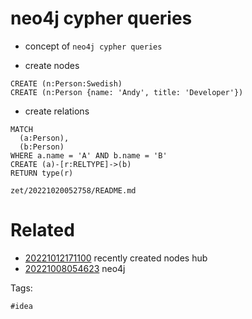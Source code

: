 # neo4j cypher queries

- concept of `neo4j cypher queries`

- create nodes
```
CREATE (n:Person:Swedish)
CREATE (n:Person {name: 'Andy', title: 'Developer'})
```

- create relations
```
MATCH
  (a:Person),
  (b:Person)
WHERE a.name = 'A' AND b.name = 'B'
CREATE (a)-[r:RELTYPE]->(b)
RETURN type(r)
```

` zet/20221020052758/README.md `

# Related

- [20221012171100](/zet/20221012171100/README.md) recently created nodes hub
- [20221008054623](/zet/20221008054623/README.md) neo4j

Tags:

    #idea
